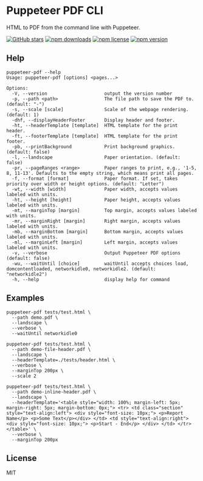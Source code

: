 # Puppeteer PDF CLI

HTML to PDF from the command line with Puppeteer.

[![GitHub stars](https://img.shields.io/github/stars/namespace-ee/puppeteer-pdf.svg?style=social&label=Stars)](https://github.com/namespace-ee/puppeteer-pdf)
[![npm downloads](https://img.shields.io/npm/dt/puppeteer-pdf.svg)](https://npmjs.org/package/puppeteer-pdf)
[![npm license](https://img.shields.io/npm/l/puppeteer-pdf.svg)](https://npmjs.org/package/puppeteer-pdf)
[![npm version](https://img.shields.io/npm/v/puppeteer-pdf.svg)](https://npmjs.org/package/puppeteer-pdf)

## Help

```
puppeteer-pdf --help
Usage: puppeteer-pdf [options] <pages...>

Options:
  -V, --version                     output the version number
  -p, --path <path>                 The file path to save the PDF to. (default: "-")
  -s, --scale [scale]               Scale of the webpage rendering. (default: 1)
  -dhf, --displayHeaderFooter       Display header and footer.
  -ht, --headerTemplate [template]  HTML template for the print header.
  -ft, --footerTemplate [template]  HTML template for the print footer.
  -pb, --printBackground            Print background graphics. (default: false)
  -l, --landscape                   Paper orientation. (default: false)
  -pr, --pageRanges <range>         Paper ranges to print, e.g., '1-5, 8, 11-13'. Defaults to the empty string, which means print all pages.
  -f, --format [format]             Paper format. If set, takes priority over width or height options. (default: "Letter")
  -wt, --width [width]              Paper width, accepts values labeled with units.
  -ht, --height [height]            Paper height, accepts values labeled with units.
  -mt, --marginTop [margin]         Top margin, accepts values labeled with units.
  -mr, --marginRight [margin]       Right margin, accepts values labeled with units.
  -mb, --marginBottom [margin]      Bottom margin, accepts values labeled with units.
  -ml, --marginLeft [margin]        Left margin, accepts values labeled with units.
  -v, --verbose                     Output Puppeteer PDF options (default: false)
  -wu, --waitUntil [choice]         waitUntil accepts choices load, domcontentloaded, networkidle0, networkidle2. (default: "networkidle2")
  -h, --help                        display help for command
```

## Examples

```shell
puppeteer-pdf tests/test.html \
  --path demo.pdf \
  --landscape \
  --verbose \
  --waitUntil networkidle0
```

```shell
puppeteer-pdf tests/test.html \
  --path demo-file-header.pdf \
  --landscape \
  --headerTemplate=./tests/header.html \
  --verbose \
  --marginTop 200px \
  --scale 2
```

```shell
puppeteer-pdf tests/test.html \
  --path demo-inline-header.pdf \
  --landscape \
  --headerTemplate='<table style="width: 100%; margin-left: 5px; margin-right: 5px; margin-bottom: 0px;"> <tr> <td class="section" style="text-align:left"> <div style="font-size: 10px;"> <p>Report Name</p> <p>Some Text</p></div> </td> <td style="text-align:right"> <div style="font-size: 10px;"> <p>Start - End</p> </div> </td> </tr> </table>' \
  --verbose \
  --marginTop 200px
```

## License

MIT
